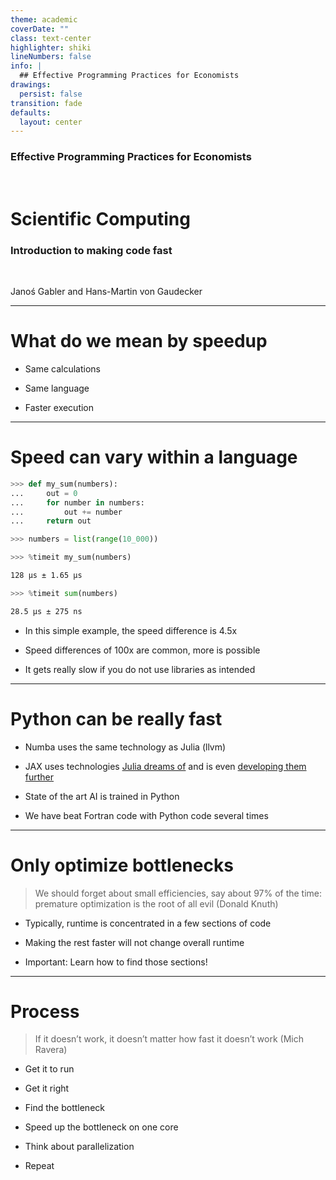 ```yaml
---
theme: academic
coverDate: ""
class: text-center
highlighter: shiki
lineNumbers: false
info: |
  ## Effective Programming Practices for Economists
drawings:
  persist: false
transition: fade
defaults:
  layout: center
---
```


### Effective Programming Practices for Economists

<br/>

# Scientific Computing

### Introduction to making code fast

<br/>

Janoś Gabler and Hans-Martin von Gaudecker

---

# What do we mean by speedup

- Same calculations

- Same language

- Faster execution


---

# Speed can vary within a language

<div class="grid grid-cols-2 gap-4">
<div>

```python
>>> def my_sum(numbers):
...     out = 0
...     for number in numbers:
...         out += number
...     return out

>>> numbers = list(range(10_000))

>>> %timeit my_sum(numbers)
```

```txt
128 µs ± 1.65 µs

```

```python
>>> %timeit sum(numbers)
```

```txt
28.5 µs ± 275 ns
```

</div>
<div>


- In this simple example, the speed difference is 4.5x

- Speed differences of 100x are common, more is possible

- It gets really slow if you do not use libraries as intended

</div>
</div>

---

# Python can be really fast


- Numba uses the same technology as Julia (llvm)

- JAX uses technologies [Julia dreams of](https://discourse.julialang.org/t/what-happened-to-xla-jl/88088) and is even [developing them further](https://mlir.llvm.org/)

- State of the art AI is trained in Python

- We have beat Fortran code with Python code several times

---

# Only optimize bottlenecks

> We should forget about small efficiencies, say about 97% of the time: premature
> optimization is the root of all evil (Donald Knuth)

- Typically, runtime is concentrated in a few sections of code

- Making the rest faster will not change overall runtime

- Important: Learn how to find those sections!

---

# Process

> If it doesn’t work, it doesn’t matter how fast it doesn’t work (Mich Ravera)


- Get it to run

- Get it right

- Find the bottleneck

- Speed up the bottleneck on one core

- Think about parallelization

- Repeat
